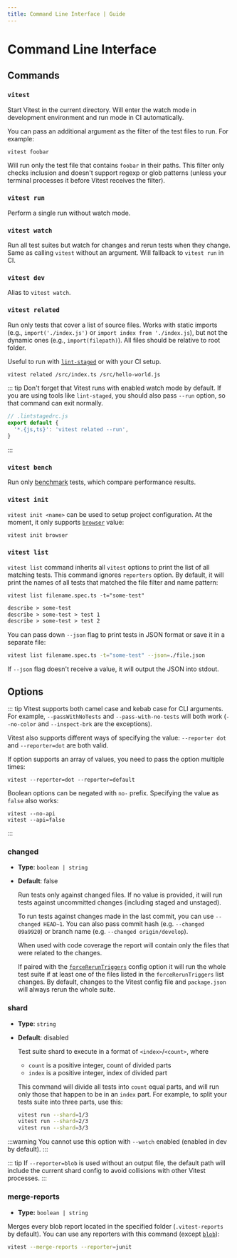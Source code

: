 ```yaml
---
title: Command Line Interface | Guide
---
```


# Command Line Interface

## Commands

### `vitest`

Start Vitest in the current directory. Will enter the watch mode in development environment and run mode in CI automatically.

You can pass an additional argument as the filter of the test files to run. For example:

```bash
vitest foobar
```

Will run only the test file that contains `foobar` in their paths. This filter only checks inclusion and doesn't support regexp or glob patterns (unless your terminal processes it before Vitest receives the filter).

### `vitest run`

Perform a single run without watch mode.

### `vitest watch`

Run all test suites but watch for changes and rerun tests when they change. Same as calling `vitest` without an argument. Will fallback to `vitest run` in CI.

### `vitest dev`

Alias to `vitest watch`.

### `vitest related`

Run only tests that cover a list of source files. Works with static imports (e.g., `import('./index.js')` or `import index from './index.js`), but not the dynamic ones (e.g., `import(filepath)`). All files should be relative to root folder.

Useful to run with [`lint-staged`](https://github.com/okonet/lint-staged) or with your CI setup.

```bash
vitest related /src/index.ts /src/hello-world.js
```

::: tip
Don't forget that Vitest runs with enabled watch mode by default. If you are using tools like `lint-staged`, you  should also pass `--run` option, so that command can exit normally.

```js
// .lintstagedrc.js
export default {
  '*.{js,ts}': 'vitest related --run',
}
```
:::

### `vitest bench`

Run only [benchmark](https://vitest.dev/guide/features.html#benchmarking-experimental) tests, which compare performance results.

### `vitest init`

`vitest init <name>` can be used to setup project configuration. At the moment, it only supports [`browser`](/guide/browser) value:

```bash
vitest init browser
```

### `vitest list`

`vitest list` command inherits all `vitest` options to print the list of all matching tests. This command ignores `reporters` option. By default, it will print the names of all tests that matched the file filter and name pattern:

```shell
vitest list filename.spec.ts -t="some-test"
```

```txt
describe > some-test
describe > some-test > test 1
describe > some-test > test 2
```

You can pass down `--json` flag to print tests in JSON format or save it in a separate file:

```bash
vitest list filename.spec.ts -t="some-test" --json=./file.json
```

If `--json` flag doesn't receive a value, it will output the JSON into stdout.

## Options

<!--@include: ./cli-table.md-->

::: tip
Vitest supports both camel case and kebab case for CLI arguments. For example, `--passWithNoTests` and `--pass-with-no-tests` will both work (`--no-color` and `--inspect-brk` are the exceptions).

Vitest also supports different ways of specifying the value: `--reporter dot` and `--reporter=dot` are both valid.

If option supports an array of values, you need to pass the option multiple times:

```
vitest --reporter=dot --reporter=default
```

Boolean options can be negated with `no-` prefix. Specifying the value as `false` also works:

```
vitest --no-api
vitest --api=false
```
:::

### changed

- **Type**: `boolean | string`
- **Default**: false

  Run tests only against changed files. If no value is provided, it will run tests against uncommitted changes (including staged and unstaged).

  To run tests against changes made in the last commit, you can use `--changed HEAD~1`. You can also pass commit hash (e.g. `--changed 09a9920`) or branch name (e.g. `--changed origin/develop`).

  When used with code coverage the report will contain only the files that were related to the changes.

  If paired with the [`forceRerunTriggers`](/config/#forcereruntriggers) config option it will run the whole test suite if at least one of the files listed in the `forceRerunTriggers` list changes. By default, changes to the Vitest config file and `package.json` will always rerun the whole suite.

### shard

- **Type**: `string`
- **Default**: disabled

  Test suite shard to execute in a format of `<index>`/`<count>`, where

  - `count` is a positive integer, count of divided parts
  - `index` is a positive integer, index of divided part

  This command will divide all tests into `count` equal parts, and will run only those that happen to be in an `index` part. For example, to split your tests suite into three parts, use this:

  ```sh
  vitest run --shard=1/3
  vitest run --shard=2/3
  vitest run --shard=3/3
  ```

:::warning
You cannot use this option with `--watch` enabled (enabled in dev by default).
:::

::: tip
If `--reporter=blob` is used without an output file, the default path will include the current shard config to avoid collisions with other Vitest processes.
:::

### merge-reports

- **Type:** `boolean | string`

Merges every blob report located in the specified folder (`.vitest-reports` by default). You can use any reporters with this command (except [`blob`](/guide/reporters#blob-reporter)):

```sh
vitest --merge-reports --reporter=junit
```

[cac's dot notation]: https://github.com/cacjs/cac#dot-nested-options
